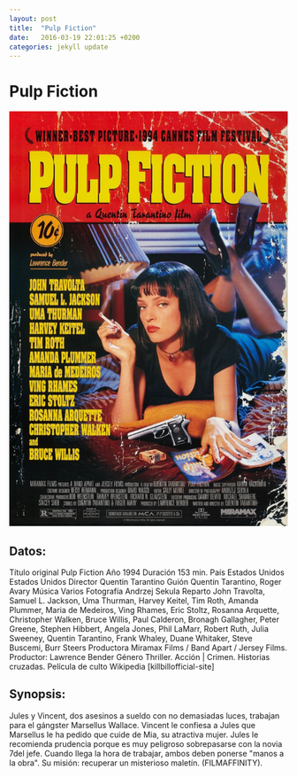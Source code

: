 ```yaml
---
layout: post
title:  "Pulp Fiction"
date:   2016-03-19 22:01:25 +0200
categories: jekyll update
---
```


# Pulp Fiction

![Portada](/images/Pulp-Fiction-image.jpg)

## Datos:
Título original Pulp Fiction 
Año 1994
Duración 153 min.
País Estados Unidos Estados Unidos
Director Quentin Tarantino 
Guión Quentin Tarantino, Roger Avary
Música Varios
Fotografía Andrzej Sekula
Reparto John Travolta, Samuel L. Jackson, Uma Thurman, Harvey Keitel, 
Tim Roth, Amanda Plummer, Maria de Medeiros, Ving Rhames, Eric Stoltz, 
Rosanna Arquette, Christopher Walken, Bruce Willis, Paul Calderon, 
Bronagh Gallagher, Peter Greene, Stephen Hibbert, Angela Jones, 
Phil LaMarr, Robert Ruth, Julia Sweeney, Quentin Tarantino, Frank Whaley, 
Duane Whitaker, Steve Buscemi, Burr Steers 
Productora Miramax Films / Band Apart / Jersey Films. Productor: Lawrence Bender
Género Thriller. Acción | Crimen. Historias cruzadas. Película de culto 
Wikipedia [killbillofficial-site]

## Synopsis:
Jules y Vincent, dos asesinos a sueldo con no demasiadas luces, trabajan 
para el gángster Marsellus Wallace. Vincent le confiesa a Jules que 
Marsellus le ha pedido que cuide de Mia, su atractiva mujer. Jules le 
recomienda prudencia porque es muy peligroso sobrepasarse con la novia 
7del jefe. Cuando llega la hora de trabajar, ambos deben ponerse 
"manos a la obra". Su misión: recuperar un misterioso maletín. (FILMAFFINITY).


[pulpfiction-site]: https://es.wikipedia.org/wiki/Pulp_Fiction
